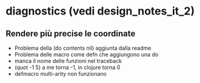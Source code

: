 # diagnostics (vedi design_notes_it_2)
## Rendere più precise le coordinate
- Problema della (do contents nil) aggiunta dalla readme
- Problema delle macro come defn che aggiungono una do
- manca il nome delle funzioni nel traceback
- (quot -1 5) a me torna -1, in clojure torna 0
- defmacro multi-arity non funzionano
